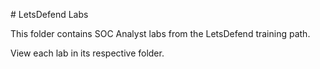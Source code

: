 \# LetsDefend Labs



This folder contains SOC Analyst labs from the LetsDefend training path.  

View each lab in its respective folder.



